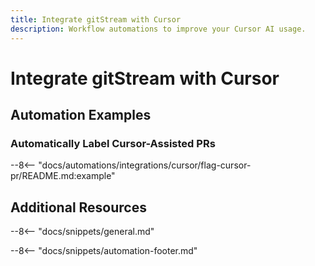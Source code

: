 ```yaml
---
title: Integrate gitStream with Cursor
description: Workflow automations to improve your Cursor AI usage.
---
```

# Integrate gitStream with Cursor

## Automation Examples

### Automatically Label Cursor-Assisted PRs

--8<-- "docs/automations/integrations/cursor/flag-cursor-pr/README.md:example"

## Additional Resources

--8<-- "docs/snippets/general.md"

--8<-- "docs/snippets/automation-footer.md"